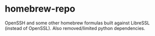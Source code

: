 # homebrew-repo

OpenSSH and some other homebrew formulas built against LibreSSL (instead of OpenSSL). Also removed/limited python dependencies.
